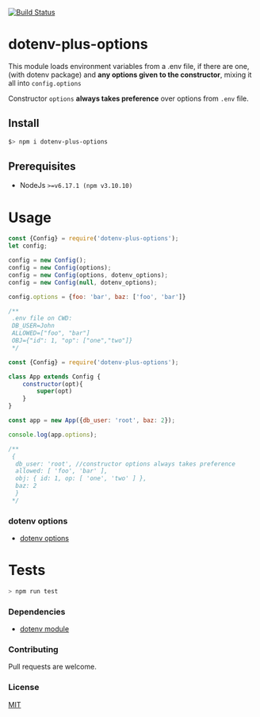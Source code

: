 [![Build Status](https://api.travis-ci.org/adsegura/dotenv-plus-options.svg?branch=master)](https://travis-ci.org/adsegura/dotenv-plus-options)

# dotenv-plus-options
This module loads environment variables from a .env file, if there are one, (with dotenv package)
and **any options given to the constructor**, mixing it all into `config.options`

Constructor `options` **always takes preference** over options from `.env` file.

## Install
```sh
$> npm i dotenv-plus-options
```
## Prerequisites
* NodeJs `>=v6.17.1 (npm v3.10.10)`

# Usage 
```js
const {Config} = require('dotenv-plus-options');
let config;

config = new Config();
config = new Config(options);
config = new Config(options, dotenv_options);
config = new Config(null, dotenv_options);

config.options = {foo: 'bar', baz: ['foo', 'bar']}
```

```js
/**
 .env file on CWD:
 DB_USER=John
 ALLOWED=["foo", "bar"]
 OBJ={"id": 1, "op": ["one","two"]}
 */

const {Config} = require('dotenv-plus-options');

class App extends Config {
    constructor(opt){
        super(opt)
    }
}

const app = new App({db_user: 'root', baz: 2});

console.log(app.options);

/**
 {
  db_user: 'root', //constructor options always takes preference
  allowed: [ 'foo', 'bar' ],
  obj: { id: 1, op: [ 'one', 'two' ] },
  baz: 2
  }
 */
```

### dotenv options
* [dotenv options](https://github.com/motdotla/dotenv#options)

# Tests
```bash
> npm run test
```

### Dependencies
* [dotenv module](https://github.com/motdotla/dotenv#readme)

### Contributing
Pull requests are welcome.

### License
[MIT](https://choosealicense.com/licenses/mit/)
